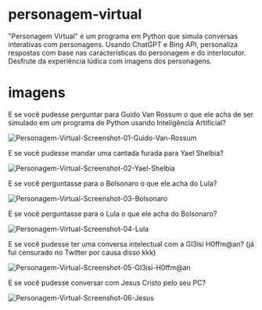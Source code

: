 # personagem-virtual
"Personagem Virtual" é um programa em Python que simula conversas interativas com personagens. Usando ChatGPT e Bing API, personaliza respostas com base nas características do personagem e do interlocutor. Desfrute da experiência lúdica com imagens dos personagens.

# imagens

E se você  pudesse perguntar para Guido Van Rossum o que ele acha de ser simulado em um programa de Python usando Inteligência Artificial?

![Personagem-Virtual-Screenshot-01-Guido-Van-Rossum](https://i.imgur.com/IPXsRxN.jpeg)


E se você pudesse mandar uma cantada furada para Yael Shelbia?

![Personagem-Virtual-Screenshot-02-Yael-Shelbia](https://i.imgur.com/PHXhhOD.jpeg)


E se você perguntasse para o Bolsonaro o que ele acha do Lula?

![Personagem-Virtual-Screenshot-03-Bolsonaro](https://i.imgur.com/AxbO4au.jpeg)


E se você perguntasse para o Lula o que ele acha do Bolsonaro?

![Personagem-Virtual-Screenshot-04-Lula](https://i.imgur.com/g6afeTd.jpeg)


E se você pudesse ter uma conversa intelectual com a Gl3isi H0ffm@an? (já fui censurado no Twitter por causa disso kkk)

![Personagem-Virtual-Screenshot-05-Gl3isi-H0ffm@an](https://i.imgur.com/nE59Raw.jpeg)


E se você pudesse conversar com Jesus Cristo pelo seu PC?

![Personagem-Virtual-Screenshot-06-Jesus](https://i.imgur.com/zyaQ00U.jpeg)

